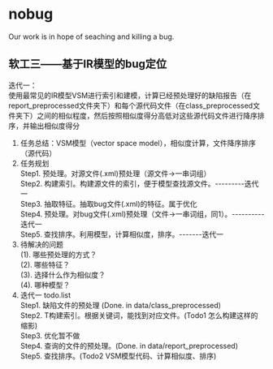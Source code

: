 # nobug

Our work is in hope of seaching and killing a bug.

## 软工三——基于IR模型的bug定位
迭代一：\
使用最常见的IR模型VSM进行索引和建模，计算已经预处理好的缺陷报告（在report_preprocessed文件夹下）和每个源代码文件（在class_preprocessed文件夹下）之间的相似程度，然后按照相似度得分高低对这些源代码文件进行降序排序，并输出相似度得分
1. 任务总结：VSM模型（vector space model），相似度计算，文件降序排序（源代码）
2. 任务规划  
Step1. 预处理。对源文件(.xml)预处理（源文件->一串词组）  
Step2. 构建索引。构建源文件的索引，便于模型查找源文件。---------迭代一\
Step3. 抽取特征。抽取bug文件(.xml)的特征。属于优化\
Step4. 预处理。对bug文件(.xml)预处理（文件->一串词组，同1）。----------迭代一\
Step5. 查找排序。利用模型，计算相似度，排序。-------迭代一
3. 待解决的问题  
(1). 哪些预处理的方式？  
(2). 哪些特征？  
(3). 选择什么作为相似度？  
(4). 哪种模型？
4. 迭代一 todo.list  
Step1. 缺陷文件的预处理 (Done. in data/class_preprocessed)  
Step2. T构建索引。根据关键词，能找到对应文件。(Todo1 怎么构建这样的缩影)   
Step3. 优化暂不做  
Step4. 查询的文件的预处理。(Done. in data/report_preprocessed)  
Step5. 查找排序。(Todo2 VSM模型代码、计算相似度、排序)
